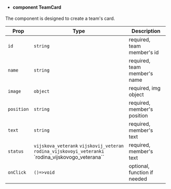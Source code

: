 - #### component TeamCard

The component is designed to create a team's card.

| Prop | Type | Description |
| --- | --- | --- |
| `id` | `string` | required, team member's id |
| `name` | `string` | required, team member's name |
| `image` | `object` | required, img object |
| `position` | `string` | required, member's position |
| `text` | `string` | required, member's text |
| `status` | `vijskova_veterank` `vijskovij_veteran` `rodina_vijskovoyi_veteranki` `rodina_vijskovogo_veterana`` | required, member's text |
| `onClick` | `()=>void` | optional, function if needed |
